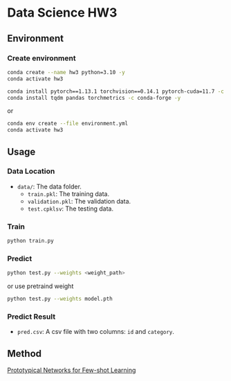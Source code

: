 # Data Science HW3

## Environment

### Create environment

```bash
conda create --name hw3 python=3.10 -y
conda activate hw3

conda install pytorch==1.13.1 torchvision==0.14.1 pytorch-cuda=11.7 -c pytorch -c nvidia -y
conda install tqdm pandas torchmetrics -c conda-forge -y
```

or

```bash
conda env create --file environment.yml
conda activate hw3
```

## Usage

### Data Location

- `data/`: The data folder.
  - `train.pkl`: The training data.
  - `validation.pkl`: The validation data.
  - `test.cpklsv`: The testing data.

### Train

```bash
python train.py
```

### Predict

```bash
python test.py --weights <weight_path>
```

or use pretraind weight

```bash
python test.py --weights model.pth
```

### Predict Result

- `pred.csv`: A csv file with two columns: `id` and `category`.

## Method

[Prototypical Networks for Few-shot Learning](https://arxiv.org/pdf/1703.05175.pdf)
